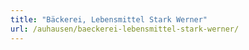 ```yaml
---
title: "Bäckerei, Lebensmittel Stark Werner"
url: /auhausen/baeckerei-lebensmittel-stark-werner/
---
```

